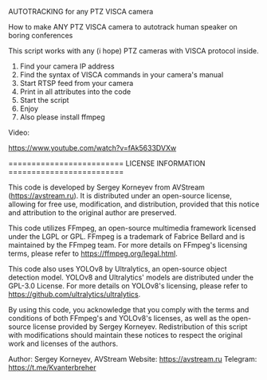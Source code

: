 AUTOTRACKING for any PTZ VISCA camera

How to make ANY PTZ VISCA camera to autotrack human speaker on boring conferences

This script works with any (i hope) PTZ cameras with VISCA protocol inside.

1. Find your camera IP address
2. Find the syntax of VISCA commands in your camera's manual
3. Start RTSP feed from your camera
4. Print in all attributes into the code
5. Start the script
6. Enjoy
7. Also please install ffmpeg

Video:

https://www.youtube.com/watch?v=fAk5633DVXw

========================= LICENSE INFORMATION =========================

This code is developed by Sergey Korneyev from AVStream (https://avstream.ru).
It is distributed under an open-source license, allowing for free use, modification, 
and distribution, provided that this notice and attribution to the original author 
are preserved.

This code utilizes FFmpeg, an open-source multimedia framework licensed under the LGPL or GPL.
FFmpeg is a trademark of Fabrice Bellard and is maintained by the FFmpeg team.
For more details on FFmpeg's licensing terms, please refer to https://ffmpeg.org/legal.html.

This code also uses YOLOv8 by Ultralytics, an open-source object detection model.
YOLOv8 and Ultralytics' models are distributed under the GPL-3.0 License.
For more details on YOLOv8's licensing, please refer to https://github.com/ultralytics/ultralytics.

By using this code, you acknowledge that you comply with the terms and conditions of both
FFmpeg's and YOLOv8's licenses, as well as the open-source license provided by Sergey Korneyev.
Redistribution of this script with modifications should maintain these notices to respect the 
original work and licenses of the authors.

Author: Sergey Korneyev, AVStream
Website: https://avstream.ru
Telegram: https://t.me/Kvanterbreher
